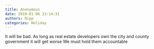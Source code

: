 ```yaml
---
title: Anonymous
date: 2019-01-06 13:14:31
authors: Ripp
categories: Holiday
---
```


 It will be bad.  As long as real estate developers own the city and  county government it will get worse 
We must hold them accountable